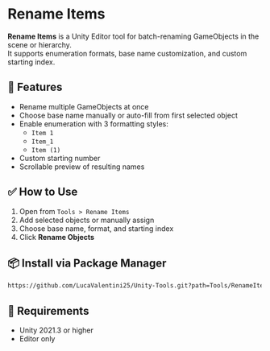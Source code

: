 # Rename Items

**Rename Items** is a Unity Editor tool for batch-renaming GameObjects in the scene or hierarchy.  
It supports enumeration formats, base name customization, and custom starting index.

## 🔧 Features

- Rename multiple GameObjects at once
- Choose base name manually or auto-fill from first selected object
- Enable enumeration with 3 formatting styles:
    - `Item 1`
    - `Item_1`
    - `Item (1)`
- Custom starting number
- Scrollable preview of resulting names

## ✅ How to Use

1. Open from `Tools > Rename Items`
2. Add selected objects or manually assign
3. Choose base name, format, and starting index
4. Click **Rename Objects**

## 📦 Install via Package Manager

```bash
https://github.com/LucaValentini25/Unity-Tools.git?path=Tools/RenameItems
```
## 🧾 Requirements
- Unity 2021.3 or higher
- Editor only